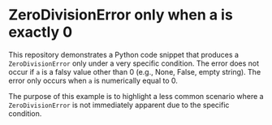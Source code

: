# ZeroDivisionError only when a is exactly 0

This repository demonstrates a Python code snippet that produces a `ZeroDivisionError` only under a very specific condition. The error does not occur if `a` is a falsy value other than 0 (e.g., None, False, empty string). The error only occurs when `a` is numerically equal to 0.

The purpose of this example is to highlight a less common scenario where a `ZeroDivisionError` is not immediately apparent due to the specific condition.